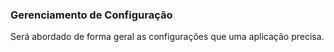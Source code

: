 ### Gerenciamento de Configuração

Será abordado de forma geral as configurações que uma aplicação precisa.


